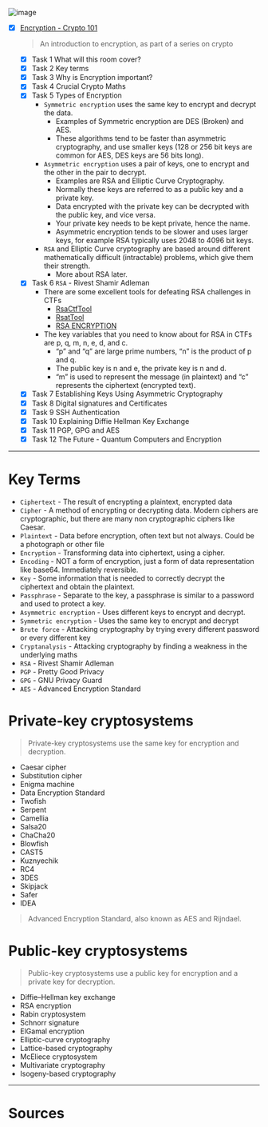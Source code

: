 ![image](https://user-images.githubusercontent.com/51442719/172149395-d4648ee5-4264-4598-9319-b43bda4b5b06.png)
- [x] [Encryption - Crypto 101](https://tryhackme.com/room/encryptioncrypto101)
  > An introduction to encryption, as part of a series on crypto
    - [x] Task 1  What will this room cover?
    - [x] Task 2  Key terms
    - [x] Task 3  Why is Encryption important?
    - [x] Task 4  Crucial Crypto Maths
    - [x] Task 5  Types of Encryption
      - `Symmetric encryption` uses the same key to encrypt and decrypt the data. 
        - Examples of Symmetric encryption are DES (Broken) and AES. 
        - These algorithms tend to be faster than asymmetric cryptography, and use smaller keys (128 or 256 bit keys are common for AES, DES keys are 56 bits long).
      - `Asymmetric encryption` uses a pair of keys, one to encrypt and the other in the pair to decrypt. 
        - Examples are RSA and Elliptic Curve Cryptography. 
        - Normally these keys are referred to as a public key and a private key. 
        - Data encrypted with the private key can be decrypted with the public key, and vice versa. 
        - Your private key needs to be kept private, hence the name. 
        - Asymmetric encryption tends to be slower and uses larger keys, for example RSA typically uses 2048 to 4096 bit keys.
      - `RSA` and Elliptic Curve cryptography are based around different mathematically difficult (intractable) problems, which give them their strength.
        -  More about RSA later.    
    - [x] Task 6  `RSA` - Rivest Shamir Adleman
      - There are some excellent tools for defeating RSA challenges in CTFs 
        - [RsaCtfTool](https://github.com/Ganapati/RsaCtfTool)
        - [RsatTool](https://github.com/ius/rsatool)
        - [RSA ENCRYPTION](https://muirlandoracle.co.uk/2020/01/29/rsa-encryption/)
      - The key variables that you need to know about for RSA in CTFs are p, q, m, n, e, d, and c.
        - “p” and “q” are large prime numbers, “n” is the product of p and q.
        - The public key is n and e, the private key is n and d.
        - “m” is used to represent the message (in plaintext) and “c” represents the ciphertext (encrypted text).
    - [x] Task 7  Establishing Keys Using Asymmetric Cryptography
    - [x] Task 8  Digital signatures and Certificates
    - [x] Task 9  SSH Authentication
    - [x] Task 10  Explaining Diffie Hellman Key Exchange
    - [x] Task 11  PGP, GPG and AES
    - [x] Task 12  The Future - Quantum Computers and Encryption

---

#  Key Terms
- `Ciphertext` - The result of encrypting a plaintext, encrypted data
- `Cipher` - A method of encrypting or decrypting data. Modern ciphers are cryptographic, but there are many non cryptographic ciphers like Caesar.
- `Plaintext` - Data before encryption, often text but not always. Could be a photograph or other file
- `Encryption` - Transforming data into ciphertext, using a cipher.
- `Encoding` - NOT a form of encryption, just a form of data representation like base64. Immediately reversible.
- `Key` - Some information that is needed to correctly decrypt the ciphertext and obtain the plaintext.
- `Passphrase` - Separate to the key, a passphrase is similar to a password and used to protect a key.
- `Asymmetric encryption` - Uses different keys to encrypt and decrypt.
- `Symmetric encryption` - Uses the same key to encrypt and decrypt
- `Brute force` - Attacking cryptography by trying every different password or every different key
- `Cryptanalysis` - Attacking cryptography by finding a weakness in the underlying maths
- `RSA` - Rivest Shamir Adleman
- `PGP` - Pretty Good Privacy
- `GPG` - GNU Privacy Guard
- `AES` -  Advanced Encryption Standard

# Private-key cryptosystems
> Private-key cryptosystems use the same key for encryption and decryption.
- Caesar cipher
- Substitution cipher
- Enigma machine
- Data Encryption Standard
- Twofish
- Serpent
- Camellia
- Salsa20
- ChaCha20
- Blowfish
- CAST5
- Kuznyechik
- RC4
- 3DES
- Skipjack
- Safer
- IDEA
> Advanced Encryption Standard, also known as AES and Rijndael.

# Public-key cryptosystems
> Public-key cryptosystems use a public key for encryption and a private key for decryption.
- Diffie–Hellman key exchange
- RSA encryption
- Rabin cryptosystem
- Schnorr signature
- ElGamal encryption
- Elliptic-curve cryptography
- Lattice-based cryptography
- McEliece cryptosystem
- Multivariate cryptography
- Isogeny-based cryptography

---

# Sources


